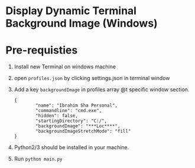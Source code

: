 # Display Dynamic Terminal Background Image (Windows) 

# Pre-requisties

1. Install new Terminal on windows machine

2. open ```profiles.json``` by clicking settings.json in terminal window

3. Add a key ```backgroundImage``` in profiles array @t specific window section.

    ```
    {
            "name": "Ibrahim Sha Personal",
            "commandline": "cmd.exe",
            "hidden": false,
            "startingDirectory": "C:/",
            "backgroundImage": "***Loc****",
            "backgroundImageStretchMode": "fill"
    }

    ```

4. Python2/3 should be installed in your machine.

5. Run ```python main.py```


